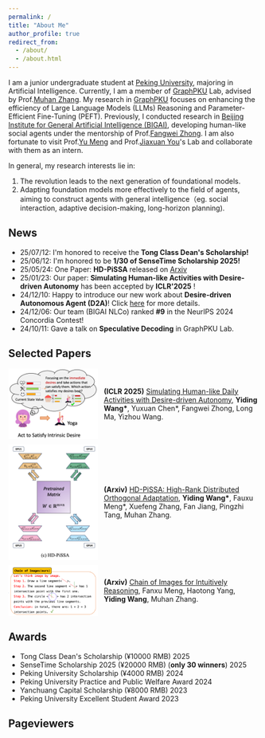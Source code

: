 ```yaml
---
permalink: /
title: "About Me"
author_profile: true
redirect_from: 
  - /about/
  - /about.html
---
```


I am a junior undergraduate student at [Peking University](https://www.pku.edu.cn/), majoring in Artificial Intelligence. Currently, I am a member of [GraphPKU](https://www.graphpku.cn) Lab, advised by Prof.[Muhan Zhang](https://muhanzhang.github.io). My research in [GraphPKU](https://www.graphpku.cn) focuses on enhancing the efficiency of Large Language Models (LLMs) Reasoning and Parameter-Efficient Fine-Tuning (PEFT). Previously, I conducted research in [Beijing Institute for General Artificial Intelligence (BIGAI)](https://eng.bigai.ai/), developing human-like social agents under the mentorship of Prof.[Fangwei Zhong](https://fangweizhong.xyz/). I am also fortunate to visit Prof.[Yu Meng](https://yumeng5.github.io/) and Prof.[Jiaxuan You](https://cs.stanford.edu/~jiaxuan/)'s Lab and collaborate with them as an intern.

In general, my research interests lie in:
1.	The revolution leads to the next generation of foundational models.
2.	Adapting foundation models more effectively to the field of agents, aiming to construct agents with general intelligence（eg. social interaction, adaptive decision-making, long-horizon planning).


## News

- 25/07/12: I'm honored to receive the **Tong Class Dean's Scholarship!**
- 25/06/12: I'm honored to be **1/30 of SenseTime Scholarship 2025!**
- 25/05/24: One Paper: **HD-PiSSA** released on [Arxiv](https://arxiv.org/abs/2505.18777)
- 25/01/23: Our paper: **Simulating Human-like Activities with Desire-driven Autonomy** has been accepted by **ICLR'2025** !  
- 24/12/10: Happy to introduce our new work about **Desire-driven Autonomous Agent (D2A)**! Click [here](https://sites.google.com/view/desire-driven-autonomy) for more details.  
- 24/12/06: Our team (BIGAI NLCo) ranked **#9** in the NeurIPS 2024 Concordia Contest!  
- 24/10/11: Gave a talk on **Speculative Decoding** in GraphPKU Lab.

## Selected Papers

<div style="display: flex; align-items: center; margin-bottom: 10px;">
  <img src="images/D2A" style="width: 180px; height: auto; margin-right: 12px;" />
  <div>
    <strong>(ICLR 2025)</strong>
    <a href="https://arxiv.org/abs/2412.06435">Simulating Human-like Daily Activities with Desire-driven Autonomy</a>,  
    <strong>Yiding Wang*</strong>, Yuxuan Chen*, Fangwei Zhong, Long Ma, Yizhou Wang.
  </div>
</div>

<div style="display: flex; align-items: center; margin-bottom: 10px;">
  <img src="images/HD-PiSSA" style="width: 180px; height: auto; margin-right: 12px;" />
  <div>
    <strong>(Arxiv)</strong>
    <a href="https://arxiv.org/abs/2505.18777">HD-PiSSA: High-Rank Distributed Orthogonal Adaptation</a>,  
    <strong>Yiding Wang*</strong>, Fauxu Meng*, Xuefeng Zhang, Fan Jiang, Pingzhi Tang, Muhan Zhang.
  </div>
</div>

<div style="display: flex; align-items: center; margin-bottom: 10px;">
  <img src="images/CoI" style="width: 180px; height: auto; margin-right: 12px;" />
  <div>
    <strong>(Arxiv)</strong>
    <a href="https://arxiv.org/abs/2311.09241">Chain of Images for Intuitively Reasoning</a>,  
    Fanxu Meng, Haotong Yang, <strong>Yiding Wang</strong>, Muhan Zhang.
  </div>
</div>

## Awards

- Tong Class Dean's Scholarship (¥10000 RMB)  2025
- SenseTime Scholarship 2025 (¥20000 RMB) (**only 30 winners**) 2025  
- Peking University Scholarship (¥4000 RMB)  2024  
- Peking University Practice and Public Welfare Award 2024  
- Yanchuang Capital Scholarship (¥8000 RMB)  2023  
- Peking University Excellent Student Award  2023  

## Pageviewers

<script type='text/javascript' id='clustrmaps' src='//cdn.clustrmaps.com/map_v2.js?cl=ffffff&w=a&t=n&d=S3JmU8wqe9acM-xW-8iu3oxHh3lnUsFDYmt_GLx3rFU&co=2d98ad&cmo=d8872d&cmn=fce780'></script>



